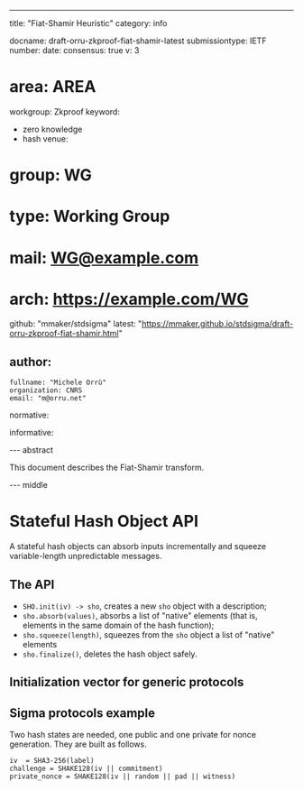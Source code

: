 ---
title: "Fiat-Shamir Heuristic"
category: info

docname: draft-orru-zkproof-fiat-shamir-latest
submissiontype: IETF
number:
date:
consensus: true
v: 3
# area: AREA
workgroup: Zkproof
keyword:
 - zero knowledge
 - hash
venue:
#  group: WG
#  type: Working Group
#  mail: WG@example.com
#  arch: https://example.com/WG
  github: "mmaker/stdsigma"
  latest: "https://mmaker.github.io/stdsigma/draft-orru-zkproof-fiat-shamir.html"

author:
 -
    fullname: "Michele Orrù"
    organization: CNRS
    email: "m@orru.net"

normative:

informative:

--- abstract

This document describes the Fiat-Shamir transform.

--- middle

# Stateful Hash Object API

A stateful hash objects can absorb inputs incrementally and squeeze variable-length unpredictable messages.

## The API

- `SHO.init(iv) -> sho`, creates a new `sho` object with a description;
- `sho.absorb(values)`, absorbs a list of "native" elements (that is, elements in the same domain of the hash function);
- `sho.squeeze(length)`, squeezes from the `sho` object a list of "native" elements
- `sho.finalize()`, deletes the hash object safely.


## Initialization vector for generic protocols

## Sigma protocols example

Two hash states are needed, one public and one private for nonce generation. They are built as follows.

    iv  = SHA3-256(label)
    challenge = SHAKE128(iv || commitment)
    private_nonce = SHAKE128(iv || random || pad || witness)
